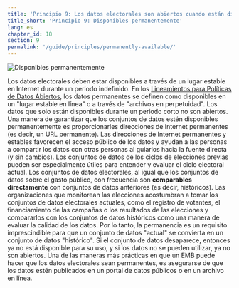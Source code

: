 ```yaml
---
title: 'Principio 9: Los datos electorales son abiertos cuando están disponibles permanentemente'
title_short: 'Principio 9: Disponibles permanentemente'
lang: es
chapter_id: 18
section: 9
permalink: '/guide/principles/permanently-available/'
---
```


![Disponibles permanentemente](/images/inventory/principles/permanently-available.png)

Los datos electorales deben estar disponibles a través de un lugar estable en Internet durante un periodo indefinido. En los [Lineamientos para Políticas de Datos Abiertos](http://sunlightfoundation.com/opendataguidelines/es/#remover-las-restricciones-al-acc), los datos permanentes se definen como disponibles en un "lugar estable en línea" o a través de "archivos en perpetuidad". Los datos que solo están disponibles durante un periodo corto no son abiertos. Una manera de garantizar que los conjuntos de datos estén disponibles permanentemente es proporcionarles direcciones de Internet permanentes (es decir, un URL permanente). Las direcciones de Internet permanentes y estables favorecen el acceso público de los datos y ayudan a las personas a compartir los datos con otras personas al guiarlos hacia la fuente directa (y sin cambios). Los conjuntos de datos de los ciclos de elecciones previas pueden ser especialmente útiles para entender y evaluar el ciclo electoral actual. Los conjuntos de datos electorales, al igual que los conjuntos de datos sobre el gasto público, con frecuencia son **comparables directamente** con conjuntos de datos anteriores (es decir, históricos). Las organizaciones que monitorean las elecciones acostumbran a tomar los conjuntos de datos electorales actuales, como el registro de votantes, el financiamiento de las campañas o los resultados de las elecciones y compararlos con los conjuntos de datos históricos como una manera de evaluar la calidad de los datos. Por lo tanto, la permanencia es un requisito imprescindible para que un conjunto de datos "actual" se convierta en un conjunto de datos "histórico". Si el conjunto de datos desaparece, entonces ya no está disponible para su uso, y si los datos no se pueden utilizar, ya no son abiertos. Una de las maneras más prácticas en que un EMB puede hacer que los datos electorales sean permanentes, es asegurarse de que los datos estén publicados en un portal de datos públicos o en un archivo en línea.
